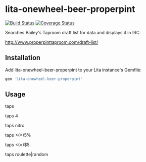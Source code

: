 # lita-onewheel-beer-properpint

[![Build Status](https://travis-ci.org/onewheelskyward/lita-onewheel-beer-properpint.png?branch=master)](https://travis-ci.org/onewheelskyward/lita-onewheel-beer-properpint)
[![Coverage Status](https://coveralls.io/repos/onewheelskyward/lita-onewheel-beer-properpint/badge.png)](https://coveralls.io/r/onewheelskyward/lita-onewheel-beer-properpint)

Searches Bailey's Taproom draft list for data and displays it in IRC.

http://www.properpinttaproom.com/draft-list/

## Installation

Add lita-onewheel-beer-properpint to your Lita instance's Gemfile:

``` ruby
gem 'lita-onewheel-beer-properpint'
```

## Usage

taps

taps 4

taps nitro

taps >(=)5%

taps <(=)$5

taps roulette|random

